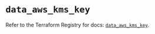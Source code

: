 # `data_aws_kms_key`

Refer to the Terraform Registry for docs: [`data_aws_kms_key`](https://registry.terraform.io/providers/hashicorp/aws/6.7.0/docs/data-sources/kms_key).
